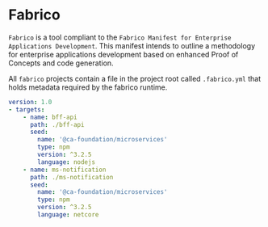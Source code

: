 # Fabrico

`Fabrico` is a tool compliant to the `Fabrico Manifest for Enterprise Applications Development`.
This manifest intends to outline a methodology for enterprise applications development based on enhanced Proof of Concepts and code generation.

All `fabrico` projects contain a file in the project root called `.fabrico.yml` that holds metadata required by the fabrico runtime.

```yml
version: 1.0
- targets:
    - name: bff-api
      path: ./bff-api
      seed:
        name: '@ca-foundation/microservices'
        type: npm
        version: ^3.2.5
        language: nodejs
    - name: ms-notification
      path: ./ms-notification
      seed:
        name: '@ca-foundation/microservices'
        type: npm
        version: ^3.2.5
        language: netcore
```

